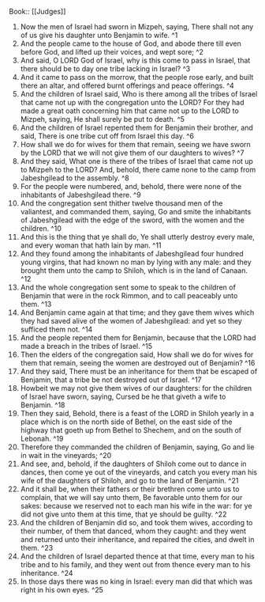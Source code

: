  Book:: [[Judges]]
 1. Now the men of Israel had sworn in Mizpeh, saying, There shall not any of us give his daughter unto Benjamin to wife. ^1
 2. And the people came to the house of God, and abode there till even before God, and lifted up their voices, and wept sore; ^2
 3. And said, O LORD God of Israel, why is this come to pass in Israel, that there should be to day one tribe lacking in Israel? ^3
 4. And it came to pass on the morrow, that the people rose early, and built there an altar, and offered burnt offerings and peace offerings. ^4
 5. And the children of Israel said, Who is there among all the tribes of Israel that came not up with the congregation unto the LORD? For they had made a great oath concerning him that came not up to the LORD to Mizpeh, saying, He shall surely be put to death. ^5
 6. And the children of Israel repented them for Benjamin their brother, and said, There is one tribe cut off from Israel this day. ^6
 7. How shall we do for wives for them that remain, seeing we have sworn by the LORD that we will not give them of our daughters to wives? ^7
 8. And they said, What one is there of the tribes of Israel that came not up to Mizpeh to the LORD? And, behold, there came none to the camp from Jabeshgilead to the assembly. ^8
 9. For the people were numbered, and, behold, there were none of the inhabitants of Jabeshgilead there. ^9
 10. And the congregation sent thither twelve thousand men of the valiantest, and commanded them, saying, Go and smite the inhabitants of Jabeshgilead with the edge of the sword, with the women and the children. ^10
 11. And this is the thing that ye shall do, Ye shall utterly destroy every male, and every woman that hath lain by man. ^11
 12. And they found among the inhabitants of Jabeshgilead four hundred young virgins, that had known no man by lying with any male: and they brought them unto the camp to Shiloh, which is in the land of Canaan. ^12
 13. And the whole congregation sent some to speak to the children of Benjamin that were in the rock Rimmon, and to call peaceably unto them. ^13
 14. And Benjamin came again at that time; and they gave them wives which they had saved alive of the women of Jabeshgilead: and yet so they sufficed them not. ^14
 15. And the people repented them for Benjamin, because that the LORD had made a breach in the tribes of Israel. ^15
 16. Then the elders of the congregation said, How shall we do for wives for them that remain, seeing the women are destroyed out of Benjamin? ^16
 17. And they said, There must be an inheritance for them that be escaped of Benjamin, that a tribe be not destroyed out of Israel. ^17
 18. Howbeit we may not give them wives of our daughters: for the children of Israel have sworn, saying, Cursed be he that giveth a wife to Benjamin. ^18
 19. Then they said, Behold, there is a feast of the LORD in Shiloh yearly in a place which is on the north side of Bethel, on the east side of the highway that goeth up from Bethel to Shechem, and on the south of Lebonah. ^19
 20. Therefore they commanded the children of Benjamin, saying, Go and lie in wait in the vineyards; ^20
 21. And see, and, behold, if the daughters of Shiloh come out to dance in dances, then come ye out of the vineyards, and catch you every man his wife of the daughters of Shiloh, and go to the land of Benjamin. ^21
 22. And it shall be, when their fathers or their brethren come unto us to complain, that we will say unto them, Be favorable unto them for our sakes: because we reserved not to each man his wife in the war: for ye did not give unto them at this time, that ye should be guilty. ^22
 23. And the children of Benjamin did so, and took them wives, according to their number, of them that danced, whom they caught: and they went and returned unto their inheritance, and repaired the cities, and dwelt in them. ^23
 24. And the children of Israel departed thence at that time, every man to his tribe and to his family, and they went out from thence every man to his inheritance. ^24
 25. In those days there was no king in Israel: every man did that which was right in his own eyes. ^25
